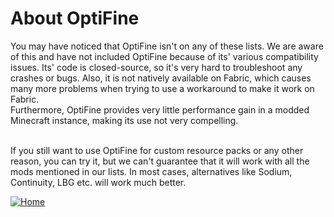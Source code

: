 # About OptiFine

You may have noticed that OptiFine isn't on any of these lists. We are aware of this and have not included OptiFine because of its' various compatibility issues. Its' code is closed-source, so it's very hard to troubleshoot any crashes or bugs. Also, it is not natively available on Fabric, which causes many more problems when trying to use a workaround to make it work on Fabric.<br>
Furthermore, OptiFine provides very little performance gain in a modded Minecraft instance, making its use not very compelling.<br><br>

If you still want to use OptiFine for custom resource packs or any other reason, you can try it, but we can't guarantee that it will work with all the mods mentioned in our lists. In most cases, alternatives like Sodium, Continuity, LBG etc. will work much better.

[![Home](https://i.imgur.com/zGuelkW.png)](/README.md)
